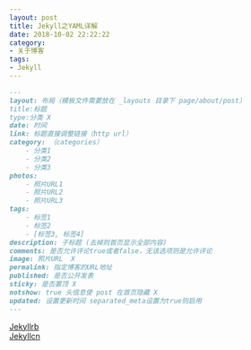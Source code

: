 ```yaml
---
layout: post
title: Jekyll之YAML详解
date: 2018-10-02 22:22:22
category: 
- 关于博客
tags:
- Jekyll
---
```


```md
---
layout: 布局（模板文件需要放在 _layouts 目录下 page/about/post）
title:标题
type:分类 X
date: 时间
link: 标题直接调整链接（http url）
category: （categories）
    - 分类1
    - 分类2
    - 分类3
photos:
    - 照片URL1
    - 照片URL2
    - 照片URL3
tags:
    - 标签1
    - 标签2
    - [标签3, 标签4]
description: 子标题 (去掉则首页显示全部内容)
comments: 是否允许评论true或者false，无该选项则是允许评论
image: 照片URL  X
permalink: 指定博客的URL地址 
published: 是否公开发表
sticky: 是否置顶 X
notshow: true 头信息使 post 在首页隐藏 X
updated: 设置更新时间 separated_meta设置为true则启用
---
```
[Jekyllrb](https://jekyllrb.com/)  
[Jekyllcn](http://jekyllcn.com/docs/frontmatter/)  
